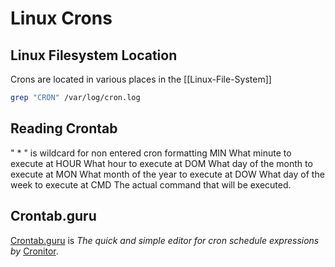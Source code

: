 # Linux Crons
## Linux Filesystem Location
Crons are located in various places in the [[Linux-File-System]]

```bash
grep "CRON" /var/log/cron.log
```

## Reading Crontab
" * " is wildcard for non entered cron formatting
MIN	What minute to execute at
HOUR	What hour to execute at
DOM	What day of the month to execute at
MON	What month of the year to execute at
DOW	What day of the week to execute at
CMD	The actual command that will be executed.

## Crontab.guru

[Crontab.guru](https://crontab.guru/) is *The quick and simple editor for cron schedule expressions by* [Cronitor](https://cronitor.io/cron-job-monitoring?utm_source=crontabguru&utm_campaign=cronitor_top "Cron job monitoring and observability").